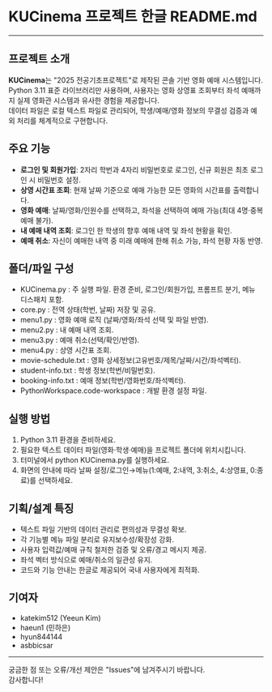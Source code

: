 # KUCinema 프로젝트 한글 README.md

---

## 프로젝트 소개
**KUCinema**는 "2025 전공기초프로젝트"로 제작된 콘솔 기반 영화 예매 시스템입니다. Python 3.11 표준 라이브러리만 사용하며, 사용자는 영화 상영표 조회부터 좌석 예매까지 실제 영화관 시스템과 유사한 경험을 제공합니다.  
데이터 파일은 로컬 텍스트 파일로 관리되어, 학생/예매/영화 정보의 무결성 검증과 예외 처리를 체계적으로 구현합니다.

## 주요 기능
- **로그인 및 회원가입**: 2자리 학번과 4자리 비밀번호로 로그인, 신규 회원은 최초 로그인 시 비밀번호 설정.
- **상영 시간표 조회**: 현재 날짜 기준으로 예매 가능한 모든 영화의 시간표를 출력합니다.
- **영화 예매**: 날짜/영화/인원수를 선택하고, 좌석을 선택하여 예매 가능(최대 4명·중복 예매 불가).
- **내 예매 내역 조회**: 로그인 한 학생의 향후 예매 내역 및 좌석 현황을 확인.
- **예매 취소**: 자신이 예매한 내역 중 미래 예매에 한해 취소 가능, 좌석 현황 자동 반영.

## 폴더/파일 구성
- KUCinema.py : 주 실행 파일. 환경 준비, 로그인/회원가입, 프롬프트 분기, 메뉴 디스패치 포함.
- core.py : 전역 상태(학번, 날짜) 저장 및 공유.
- menu1.py : 영화 예매 로직 (날짜/영화/좌석 선택 및 파일 반영).
- menu2.py : 내 예매 내역 조회.
- menu3.py : 예매 취소(선택/확인/반영).
- menu4.py : 상영 시간표 조회.
- movie-schedule.txt : 영화 상세정보(고유번호/제목/날짜/시간/좌석벡터).
- student-info.txt : 학생 정보(학번/비밀번호).
- booking-info.txt : 예매 정보(학번/영화번호/좌석벡터).
- PythonWorkspace.code-workspace : 개발 환경 설정 파일.

## 실행 방법
1. Python 3.11 환경을 준비하세요.
2. 필요한 텍스트 데이터 파일(영화·학생·예매)을 프로젝트 폴더에 위치시킵니다.
3. 터미널에서 python KUCinema.py를 실행하세요.
4. 화면의 안내에 따라 날짜 설정/로그인→메뉴(1:예매, 2:내역, 3:취소, 4:상영표, 0:종료)를 선택하세요.

## 기획/설계 특징
- 텍스트 파일 기반의 데이터 관리로 편의성과 무결성 확보.
- 각 기능별 메뉴 파일 분리로 유지보수성/확장성 강화.
- 사용자 입력값/예매 규칙 철저한 검증 및 오류/경고 메시지 제공.
- 좌석 벡터 방식으로 예매/취소의 일관성 유지.
- 코드와 기능 안내는 한글로 제공되어 국내 사용자에게 최적화.

## 기여자
- katekim512 (Yeeun Kim)
- haeun1 (민하은)
- hyun844144
- asbbicsar

---

궁금한 점 또는 오류/개선 제안은 "Issues"에 남겨주시기 바랍니다.  
감사합니다!

